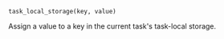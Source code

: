 ```
task_local_storage(key, value)
```

Assign a value to a key in the current task's task-local storage.
